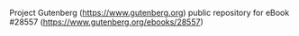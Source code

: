 Project Gutenberg (https://www.gutenberg.org) public repository for eBook #28557 (https://www.gutenberg.org/ebooks/28557)
